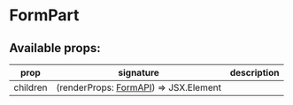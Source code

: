 # FormPart

## Available props:

| prop          | signature | description |
| ------------- | --- | --- |
| children      | (renderProps: [FormAPI][FormAPI]) => JSX.Element |

[FormAPI]: /api/FormPart/types/FormAPI
